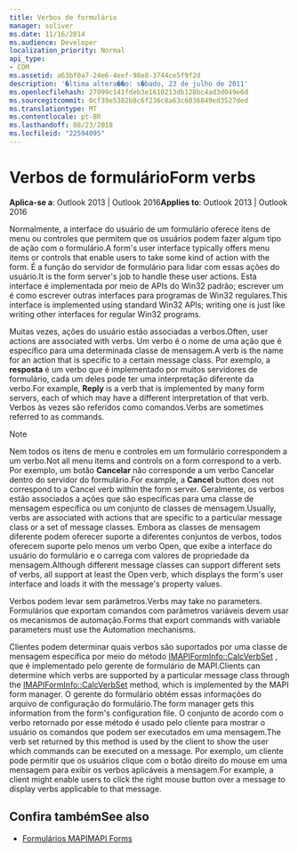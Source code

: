 ```yaml
---
title: Verbos de formulário
manager: soliver
ms.date: 11/16/2014
ms.audience: Developer
localization_priority: Normal
api_type:
- COM
ms.assetid: a63bf0a7-24e6-4eef-98e8-3744ce5f9f2d
description: '�ltima altera��o: s�bado, 23 de julho de 2011'
ms.openlocfilehash: 27999c141fdeb3e1610213db128bc4ad3d049e6d
ms.sourcegitcommit: 0cf39e5382b8c6f236c8a63c6036849ed3527ded
ms.translationtype: MT
ms.contentlocale: pt-BR
ms.lasthandoff: 08/23/2018
ms.locfileid: "22594095"
---
```

# <a name="form-verbs"></a><span data-ttu-id="131f0-103">Verbos de formulário</span><span class="sxs-lookup"><span data-stu-id="131f0-103">Form verbs</span></span>

<span data-ttu-id="131f0-104">**Aplica-se a**: Outlook 2013 | Outlook 2016</span><span class="sxs-lookup"><span data-stu-id="131f0-104">**Applies to**: Outlook 2013 | Outlook 2016</span></span> 
  
<span data-ttu-id="131f0-105">Normalmente, a interface do usuário de um formulário oferece itens de menu ou controles que permitem que os usuários podem fazer algum tipo de ação com o formulário.</span><span class="sxs-lookup"><span data-stu-id="131f0-105">A form's user interface typically offers menu items or controls that enable users to take some kind of action with the form.</span></span> <span data-ttu-id="131f0-106">É a função do servidor de formulário para lidar com essas ações do usuário.</span><span class="sxs-lookup"><span data-stu-id="131f0-106">It is the form server's job to handle these user actions.</span></span> <span data-ttu-id="131f0-107">Esta interface é implementada por meio de APIs do Win32 padrão; escrever um é como escrever outras interfaces para programas de Win32 regulares.</span><span class="sxs-lookup"><span data-stu-id="131f0-107">This interface is implemented using standard Win32 APIs; writing one is just like writing other interfaces for regular Win32 programs.</span></span>
  
<span data-ttu-id="131f0-108">Muitas vezes, ações do usuário estão associadas a verbos.</span><span class="sxs-lookup"><span data-stu-id="131f0-108">Often, user actions are associated with verbs.</span></span> <span data-ttu-id="131f0-109">Um verbo é o nome de uma ação que é específico para uma determinada classe de mensagem.</span><span class="sxs-lookup"><span data-stu-id="131f0-109">A verb is the name for an action that is specific to a certain message class.</span></span> <span data-ttu-id="131f0-110">Por exemplo, a **resposta** é um verbo que é implementado por muitos servidores de formulário, cada um deles pode ter uma interpretação diferente da verbo.</span><span class="sxs-lookup"><span data-stu-id="131f0-110">For example, **Reply** is a verb that is implemented by many form servers, each of which may have a different interpretation of that verb.</span></span> <span data-ttu-id="131f0-111">Verbos às vezes são referidos como comandos.</span><span class="sxs-lookup"><span data-stu-id="131f0-111">Verbs are sometimes referred to as commands.</span></span> 
  
> [!NOTE]
> <span data-ttu-id="131f0-112">Nem todos os itens de menu e controles em um formulário correspondem a um verbo.</span><span class="sxs-lookup"><span data-stu-id="131f0-112">Not all menu items and controls on a form correspond to a verb.</span></span> <span data-ttu-id="131f0-113">Por exemplo, um botão **Cancelar** não corresponde a um verbo Cancelar dentro do servidor do formulário.</span><span class="sxs-lookup"><span data-stu-id="131f0-113">For example, a **Cancel** button does not correspond to a Cancel verb within the form server.</span></span> <span data-ttu-id="131f0-114">Geralmente, os verbos estão associados a ações que são específicas para uma classe de mensagem específica ou um conjunto de classes de mensagem.</span><span class="sxs-lookup"><span data-stu-id="131f0-114">Usually, verbs are associated with actions that are specific to a particular message class or a set of message classes.</span></span> <span data-ttu-id="131f0-115">Embora as classes de mensagem diferente podem oferecer suporte a diferentes conjuntos de verbos, todos oferecem suporte pelo menos um verbo Open, que exibe a interface do usuário do formulário e o carrega com valores de propriedade da mensagem.</span><span class="sxs-lookup"><span data-stu-id="131f0-115">Although different message classes can support different sets of verbs, all support at least the Open verb, which displays the form's user interface and loads it with the message's property values.</span></span> 
  
<span data-ttu-id="131f0-116">Verbos podem levar sem parâmetros.</span><span class="sxs-lookup"><span data-stu-id="131f0-116">Verbs may take no parameters.</span></span> <span data-ttu-id="131f0-117">Formulários que exportam comandos com parâmetros variáveis devem usar os mecanismos de automação.</span><span class="sxs-lookup"><span data-stu-id="131f0-117">Forms that export commands with variable parameters must use the Automation mechanisms.</span></span>
  
<span data-ttu-id="131f0-118">Clientes podem determinar quais verbos são suportados por uma classe de mensagem específica por meio do método [IMAPIFormInfo::CalcVerbSet](imapiforminfo-calcverbset.md) , que é implementado pelo gerente de formulário de MAPI.</span><span class="sxs-lookup"><span data-stu-id="131f0-118">Clients can determine which verbs are supported by a particular message class through the [IMAPIFormInfo::CalcVerbSet](imapiforminfo-calcverbset.md) method, which is implemented by the MAPI form manager.</span></span> <span data-ttu-id="131f0-119">O gerente do formulário obtém essas informações do arquivo de configuração do formulário.</span><span class="sxs-lookup"><span data-stu-id="131f0-119">The form manager gets this information from the form's configuration file.</span></span> <span data-ttu-id="131f0-120">O conjunto de acordo com o verbo retornado por esse método é usado pelo cliente para mostrar o usuário os comandos que podem ser executados em uma mensagem.</span><span class="sxs-lookup"><span data-stu-id="131f0-120">The verb set returned by this method is used by the client to show the user which commands can be executed on a message.</span></span> <span data-ttu-id="131f0-121">Por exemplo, um cliente pode permitir que os usuários clique com o botão direito do mouse em uma mensagem para exibir os verbos aplicáveis a mensagem.</span><span class="sxs-lookup"><span data-stu-id="131f0-121">For example, a client might enable users to click the right mouse button over a message to display verbs applicable to that message.</span></span> 
  
## <a name="see-also"></a><span data-ttu-id="131f0-122">Confira também</span><span class="sxs-lookup"><span data-stu-id="131f0-122">See also</span></span>

- [<span data-ttu-id="131f0-123">Formulários MAPI</span><span class="sxs-lookup"><span data-stu-id="131f0-123">MAPI Forms</span></span>](mapi-forms.md)

